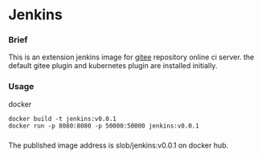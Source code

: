# Jenkins 

### Brief

This is an extension jenkins image for [gitee](https://gitee.com/) repository online ci server. the default gitee plugin and kubernetes plugin are installed initially.

### Usage

docker 

```
docker build -t jenkins:v0.0.1
docker run -p 8080:8080 -p 50000:50000 jenkins:v0.0.1
```

###

The published image address is slob/jenkins:v0.0.1 on docker hub.
